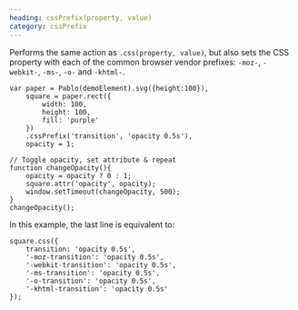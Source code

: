 ```yaml
--- 
heading: cssPrefix(property, value)
category: cssPrefix
---
```


Performs the same action as `.css(property, value)`, but also sets the CSS property with each of the common browser vendor prefixes: `-moz-`, `-webkit-`, `-ms-`, `-o-` and `-khtml-`.

    var paper = Pablo(demoElement).svg({height:100}),
        square = paper.rect({
            width: 100,
            height: 100,
            fill: 'purple'
        })
        .cssPrefix('transition', 'opacity 0.5s'),
        opacity = 1;

    // Toggle opacity, set attribute & repeat
    function changeOpacity(){
        opacity = opacity ? 0 : 1;
        square.attr('opacity', opacity);
        window.setTimeout(changeOpacity, 500);
    }
    changeOpacity();

In this example, the last line is equivalent to:

    square.css({
        transition: 'opacity 0.5s',
        '-moz-transition': 'opacity 0.5s',
        '-webkit-transition': 'opacity 0.5s',
        '-ms-transition': 'opacity 0.5s',
        '-o-transition': 'opacity 0.5s',
        '-khtml-transition': 'opacity 0.5s'
    });